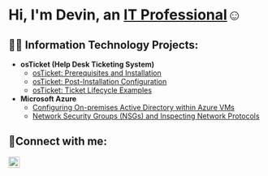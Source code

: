 
<h1>Hi, I'm Devin, an <a href="https://linkedin.com/in/devin-lanouette-639676285">IT Professional</a>☺</h1>

<h2>👨‍💻 Information Technology Projects:</h2>

- <b>osTicket (Help Desk Ticketing System)</b>
  - [osTicket: Prerequisites and Installation](https://github.com/devinlanouette904/osticket-prereqs)
  - [osTicket: Post-Installation Configuration](https://github.com/devinlanouette904/postinstallconfig)
  - [osTicket: Ticket Lifecycle Examples](https://github.com/devinlanouette904/ticketlifecycle)
- <b>Microsoft Azure</b>
  - [Configuring On-premises Active Directory within Azure VMs](https://github.com/devinlanouette904/configure-ad)
  - [Network Security Groups (NSGs) and Inspecting Network Protocols](https://github.com/devinlanouette904/networkprotocols)

<h2>🤳Connect with me:</h2>


[<img align="left" alt="Josh | LinkedIn" width="22px" src="https://cdn.jsdelivr.net/npm/simple-icons@v3/icons/linkedin.svg" />][linkedin]



[linkedin]: https://linkedin.com/in/devin-lanouette-639676285

